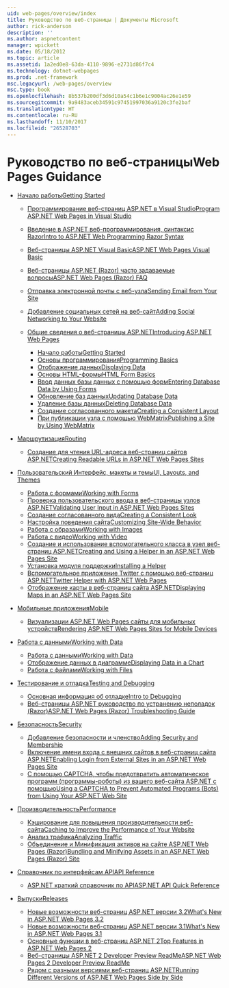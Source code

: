 ```yaml
---
uid: web-pages/overview/index
title: Руководство по веб-страницы | Документы Microsoft
author: rick-anderson
description: ''
ms.author: aspnetcontent
manager: wpickett
ms.date: 05/18/2012
ms.topic: article
ms.assetid: 1a2ed0e8-63da-4110-9896-e2731d86f7c4
ms.technology: dotnet-webpages
ms.prod: .net-framework
msc.legacyurl: /web-pages/overview
msc.type: book
ms.openlocfilehash: 8b537b200df3d6d10a54c1b6e1c9004ac26e1e59
ms.sourcegitcommit: 9a9483aceb34591c97451997036a9120c3fe2baf
ms.translationtype: HT
ms.contentlocale: ru-RU
ms.lasthandoff: 11/10/2017
ms.locfileid: "26528703"
---
```

<a name="web-pages-guidance"></a><span data-ttu-id="3eb01-102">Руководство по веб-страницы</span><span class="sxs-lookup"><span data-stu-id="3eb01-102">Web Pages Guidance</span></span>
====================
- [<span data-ttu-id="3eb01-103">Начало работы</span><span class="sxs-lookup"><span data-stu-id="3eb01-103">Getting Started</span></span>](getting-started/index.md)

    - [<span data-ttu-id="3eb01-104">Программирование веб-страниц ASP.NET в Visual Studio</span><span class="sxs-lookup"><span data-stu-id="3eb01-104">Program ASP.NET Web Pages in Visual Studio</span></span>](getting-started/program-asp-net-web-pages-in-visual-studio.md)
    - [<span data-ttu-id="3eb01-105">Введение в ASP.NET веб-программирования, синтаксис Razor</span><span class="sxs-lookup"><span data-stu-id="3eb01-105">Intro to ASP.NET Web Programming Razor Syntax</span></span>](getting-started/introducing-razor-syntax-c.md)
    - [<span data-ttu-id="3eb01-106">Веб-страницы ASP.NET Visual Basic</span><span class="sxs-lookup"><span data-stu-id="3eb01-106">ASP.NET Web Pages Visual Basic</span></span>](getting-started/introducing-razor-syntax-vb.md)
    - [<span data-ttu-id="3eb01-107">Веб-страницы ASP.NET (Razor) часто задаваемые вопросы</span><span class="sxs-lookup"><span data-stu-id="3eb01-107">ASP.NET Web Pages (Razor) FAQ</span></span>](getting-started/aspnet-web-pages-razor-faq.md)
    - [<span data-ttu-id="3eb01-108">Отправка электронной почты с веб-узла</span><span class="sxs-lookup"><span data-stu-id="3eb01-108">Sending Email from Your Site</span></span>](getting-started/11-adding-email-to-your-web-site.md)
    - [<span data-ttu-id="3eb01-109">Добавление социальных сетей на веб-сайт</span><span class="sxs-lookup"><span data-stu-id="3eb01-109">Adding Social Networking to Your Website</span></span>](getting-started/13-adding-social-networking-to-your-web-site.md)
    - [<span data-ttu-id="3eb01-110">Общие сведения о веб-страницы ASP.NET</span><span class="sxs-lookup"><span data-stu-id="3eb01-110">Introducing ASP.NET Web Pages</span></span>](getting-started/introducing-aspnet-web-pages-2/index.md)

        - [<span data-ttu-id="3eb01-111">Начало работы</span><span class="sxs-lookup"><span data-stu-id="3eb01-111">Getting Started</span></span>](getting-started/introducing-aspnet-web-pages-2/getting-started.md)
        - [<span data-ttu-id="3eb01-112">Основы программирования</span><span class="sxs-lookup"><span data-stu-id="3eb01-112">Programming Basics</span></span>](getting-started/introducing-aspnet-web-pages-2/intro-to-web-pages-programming.md)
        - [<span data-ttu-id="3eb01-113">Отображение данных</span><span class="sxs-lookup"><span data-stu-id="3eb01-113">Displaying Data</span></span>](getting-started/introducing-aspnet-web-pages-2/displaying-data.md)
        - [<span data-ttu-id="3eb01-114">Основы HTML-формы</span><span class="sxs-lookup"><span data-stu-id="3eb01-114">HTML Form Basics</span></span>](getting-started/introducing-aspnet-web-pages-2/form-basics.md)
        - [<span data-ttu-id="3eb01-115">Ввод данных базы данных с помощью форм</span><span class="sxs-lookup"><span data-stu-id="3eb01-115">Entering Database Data by Using Forms</span></span>](getting-started/introducing-aspnet-web-pages-2/entering-data.md)
        - [<span data-ttu-id="3eb01-116">Обновление баз данных</span><span class="sxs-lookup"><span data-stu-id="3eb01-116">Updating Database Data</span></span>](getting-started/introducing-aspnet-web-pages-2/updating-data.md)
        - [<span data-ttu-id="3eb01-117">Удаление базы данных</span><span class="sxs-lookup"><span data-stu-id="3eb01-117">Deleting Database Data</span></span>](getting-started/introducing-aspnet-web-pages-2/deleting-data.md)
        - [<span data-ttu-id="3eb01-118">Создание согласованного макета</span><span class="sxs-lookup"><span data-stu-id="3eb01-118">Creating a Consistent Layout</span></span>](getting-started/introducing-aspnet-web-pages-2/layouts.md)
        - [<span data-ttu-id="3eb01-119">При публикации узла с помощью WebMatrix</span><span class="sxs-lookup"><span data-stu-id="3eb01-119">Publishing a Site by Using WebMatrix</span></span>](getting-started/introducing-aspnet-web-pages-2/publishing.md)
- [<span data-ttu-id="3eb01-120">Маршрутизация</span><span class="sxs-lookup"><span data-stu-id="3eb01-120">Routing</span></span>](routing/index.md)

    - [<span data-ttu-id="3eb01-121">Создание для чтения URL-адреса веб-страниц сайтов ASP.NET</span><span class="sxs-lookup"><span data-stu-id="3eb01-121">Creating Readable URLs in ASP.NET Web Pages Sites</span></span>](routing/creating-readable-urls-in-aspnet-web-pages-sites.md)
- [<span data-ttu-id="3eb01-122">Пользовательский Интерфейс, макеты и темы</span><span class="sxs-lookup"><span data-stu-id="3eb01-122">UI, Layouts, and Themes</span></span>](ui-layouts-and-themes/index.md)

    - [<span data-ttu-id="3eb01-123">Работа с формами</span><span class="sxs-lookup"><span data-stu-id="3eb01-123">Working with Forms</span></span>](ui-layouts-and-themes/4-working-with-forms.md)
    - [<span data-ttu-id="3eb01-124">Проверка пользовательского ввода в веб-страницы узлов ASP.NET</span><span class="sxs-lookup"><span data-stu-id="3eb01-124">Validating User Input in ASP.NET Web Pages Sites</span></span>](ui-layouts-and-themes/validating-user-input-in-aspnet-web-pages-sites.md)
    - [<span data-ttu-id="3eb01-125">Создание согласованного вида</span><span class="sxs-lookup"><span data-stu-id="3eb01-125">Creating a Consistent Look</span></span>](ui-layouts-and-themes/3-creating-a-consistent-look.md)
    - [<span data-ttu-id="3eb01-126">Настройка поведения сайта</span><span class="sxs-lookup"><span data-stu-id="3eb01-126">Customizing Site-Wide Behavior</span></span>](ui-layouts-and-themes/18-customizing-site-wide-behavior.md)
    - [<span data-ttu-id="3eb01-127">Работа с образами</span><span class="sxs-lookup"><span data-stu-id="3eb01-127">Working with Images</span></span>](ui-layouts-and-themes/9-working-with-images.md)
    - [<span data-ttu-id="3eb01-128">Работа с видео</span><span class="sxs-lookup"><span data-stu-id="3eb01-128">Working with Video</span></span>](ui-layouts-and-themes/10-working-with-video.md)
    - [<span data-ttu-id="3eb01-129">Создание и использование вспомогательного класса в узел веб-страниц ASP.NET</span><span class="sxs-lookup"><span data-stu-id="3eb01-129">Creating and Using a Helper in an ASP.NET Web Pages Site</span></span>](ui-layouts-and-themes/creating-and-using-a-helper-in-an-aspnet-web-pages-site.md)
    - [<span data-ttu-id="3eb01-130">Установка модуля поддержки</span><span class="sxs-lookup"><span data-stu-id="3eb01-130">Installing a Helper</span></span>](ui-layouts-and-themes/installing-helpers.md)
    - [<span data-ttu-id="3eb01-131">Вспомогательное приложение Twitter с помощью веб-страниц ASP.NET</span><span class="sxs-lookup"><span data-stu-id="3eb01-131">Twitter Helper with ASP.NET Web Pages</span></span>](ui-layouts-and-themes/twitter-helper.md)
    - [<span data-ttu-id="3eb01-132">Отображение карты в веб-страниц сайта ASP.NET</span><span class="sxs-lookup"><span data-stu-id="3eb01-132">Displaying Maps in an ASP.NET Web Pages Site</span></span>](ui-layouts-and-themes/displaying-maps-in-an-aspnet-web-pages-site.md)
- [<span data-ttu-id="3eb01-133">Мобильные приложения</span><span class="sxs-lookup"><span data-stu-id="3eb01-133">Mobile</span></span>](mobile/index.md)

    - [<span data-ttu-id="3eb01-134">Визуализации ASP.NET Web Pages сайты для мобильных устройств</span><span class="sxs-lookup"><span data-stu-id="3eb01-134">Rendering ASP.NET Web Pages Sites for Mobile Devices</span></span>](mobile/rendering-aspnet-web-pages-sites-for-mobile-devices.md)
- [<span data-ttu-id="3eb01-135">Работа с данными</span><span class="sxs-lookup"><span data-stu-id="3eb01-135">Working with Data</span></span>](data/index.md)

    - [<span data-ttu-id="3eb01-136">Работа с данными</span><span class="sxs-lookup"><span data-stu-id="3eb01-136">Working with Data</span></span>](data/5-working-with-data.md)
    - [<span data-ttu-id="3eb01-137">Отображение данных в диаграмме</span><span class="sxs-lookup"><span data-stu-id="3eb01-137">Displaying Data in a Chart</span></span>](data/7-displaying-data-in-a-chart.md)
    - [<span data-ttu-id="3eb01-138">Работа с файлами</span><span class="sxs-lookup"><span data-stu-id="3eb01-138">Working with Files</span></span>](data/working-with-files.md)
- [<span data-ttu-id="3eb01-139">Тестирование и отладка</span><span class="sxs-lookup"><span data-stu-id="3eb01-139">Testing and Debugging</span></span>](testing-and-debugging/index.md)

    - [<span data-ttu-id="3eb01-140">Основная информация об отладке</span><span class="sxs-lookup"><span data-stu-id="3eb01-140">Intro to Debugging</span></span>](testing-and-debugging/introduction-to-debugging.md)
    - [<span data-ttu-id="3eb01-141">Веб-страницы ASP.NET руководство по устранению неполадок (Razor)</span><span class="sxs-lookup"><span data-stu-id="3eb01-141">ASP.NET Web Pages (Razor) Troubleshooting Guide</span></span>](testing-and-debugging/aspnet-web-pages-razor-troubleshooting-guide.md)
- [<span data-ttu-id="3eb01-142">Безопасность</span><span class="sxs-lookup"><span data-stu-id="3eb01-142">Security</span></span>](security/index.md)

    - [<span data-ttu-id="3eb01-143">Добавление безопасности и членство</span><span class="sxs-lookup"><span data-stu-id="3eb01-143">Adding Security and Membership</span></span>](security/16-adding-security-and-membership.md)
    - [<span data-ttu-id="3eb01-144">Включение имени входа с внешних сайтов в веб-страниц сайта ASP.NET</span><span class="sxs-lookup"><span data-stu-id="3eb01-144">Enabling Login from External Sites in an ASP.NET Web Pages Site</span></span>](security/enabling-login-from-external-sites-in-an-aspnet-web-pages-site.md)
    - [<span data-ttu-id="3eb01-145">С помощью CAPTCHA, чтобы предотвратить автоматическое программ (программы-роботы) из вашего веб-сайта ASP.NET с помощью</span><span class="sxs-lookup"><span data-stu-id="3eb01-145">Using a CAPTCHA to Prevent Automated Programs (Bots) from Using Your ASP.NET Web Site</span></span>](security/using-a-catpcha-to-prevent-automated-programs-bots-from-using-your-aspnet-web-site.md)
- [<span data-ttu-id="3eb01-146">Производительность</span><span class="sxs-lookup"><span data-stu-id="3eb01-146">Performance</span></span>](performance-and-traffic/index.md)

    - [<span data-ttu-id="3eb01-147">Кэширование для повышения производительности веб-сайта</span><span class="sxs-lookup"><span data-stu-id="3eb01-147">Caching to Improve the Performance of Your Website</span></span>](performance-and-traffic/15-caching-to-improve-the-performance-of-your-website.md)
    - [<span data-ttu-id="3eb01-148">Анализ трафика</span><span class="sxs-lookup"><span data-stu-id="3eb01-148">Analyzing Traffic</span></span>](performance-and-traffic/14-analyzing-traffic.md)
    - [<span data-ttu-id="3eb01-149">Объединение и Минификация активов на сайте ASP.NET Web Pages (Razor)</span><span class="sxs-lookup"><span data-stu-id="3eb01-149">Bundling and Minifying Assets in an ASP.NET Web Pages (Razor) Site</span></span>](performance-and-traffic/bundling-and-minifying-assets-in-an-aspnet-web-pages-razor-site.md)
- [<span data-ttu-id="3eb01-150">Справочник по интерфейсам API</span><span class="sxs-lookup"><span data-stu-id="3eb01-150">API Reference</span></span>](api-reference/index.md)

    - [<span data-ttu-id="3eb01-151">ASP.NET краткий справочник по API</span><span class="sxs-lookup"><span data-stu-id="3eb01-151">ASP.NET API Quick Reference</span></span>](api-reference/asp-net-web-pages-api-reference.md)
- [<span data-ttu-id="3eb01-152">Выпуски</span><span class="sxs-lookup"><span data-stu-id="3eb01-152">Releases</span></span>](releases/index.md)

    - [<span data-ttu-id="3eb01-153">Новые возможности веб-страниц ASP.NET версии 3.2</span><span class="sxs-lookup"><span data-stu-id="3eb01-153">What's New in ASP.NET Web Pages 3.2</span></span>](releases/whats-new-in-aspnet-web-pages-32.md)
    - [<span data-ttu-id="3eb01-154">Новые возможности веб-страниц ASP.NET версии 3.1</span><span class="sxs-lookup"><span data-stu-id="3eb01-154">What's New in ASP.NET Web Pages 3.1</span></span>](releases/whats-new-aspnet-web-pages-31.md)
    - [<span data-ttu-id="3eb01-155">Основные функции в веб-страниц ASP.NET 2</span><span class="sxs-lookup"><span data-stu-id="3eb01-155">Top Features in ASP.NET Web Pages 2</span></span>](releases/top-features-in-web-pages-2.md)
    - [<span data-ttu-id="3eb01-156">Веб-страницы ASP.NET 2 Developer Preview ReadMe</span><span class="sxs-lookup"><span data-stu-id="3eb01-156">ASP.NET Web Pages 2 Developer Preview ReadMe</span></span>](releases/aspnet-web-pages-2-developer-preview-readme.md)
    - [<span data-ttu-id="3eb01-157">Рядом с разными версиями веб-страниц ASP.NET</span><span class="sxs-lookup"><span data-stu-id="3eb01-157">Running Different Versions of ASP.NET Web Pages Side by Side</span></span>](releases/running-v1-and-v2-sites-side-by-side.md)
